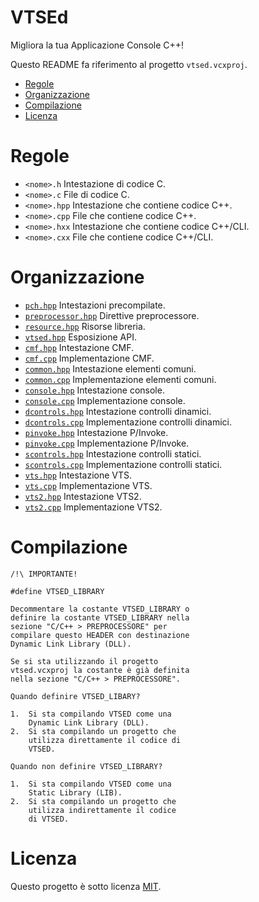 # VTSEd

Migliora la tua Applicazione Console C++!

Questo README fa riferimento al progetto `vtsed.vcxproj`.

- [Regole](#regole)
- [Organizzazione](#organizzazione)
- [Compilazione](#compilazione)
- [Licenza](#licenza)

# Regole

- `<nome>.h` Intestazione di codice C.
- `<nome>.c` File di codice C.
- `<nome>.hpp` Intestazione che contiene codice C++.
- `<nome>.cpp` File che contiene codice C++.
- `<nome>.hxx` Intestazione che contiene codice C++/CLI.
- `<nome>.cxx` File che contiene codice C++/CLI.

# Organizzazione

- [`pch.hpp`](pch.hpp) Intestazioni precompilate.
- [`preprocessor.hpp`](preprocessor.hpp) Direttive preprocessore.
- [`resource.hpp`](resource.hpp) Risorse libreria.
- [`vtsed.hpp`](vtsed.hpp) Esposizione API.
- [`cmf.hpp`](cmf.hpp) Intestazione CMF.
- [`cmf.cpp`](cmf.cpp) Implementazione CMF.
- [`common.hpp`](common.hpp) Intestazione elementi comuni.
- [`common.cpp`](common.cpp) Implementazione elementi comuni.
- [`console.hpp`](console.hpp) Intestazione console.
- [`console.cpp`](console.cpp) Implementazione console.
- [`dcontrols.hpp`](dcontrols.hpp) Intestazione controlli dinamici.
- [`dcontrols.cpp`](dcontrols.cpp) Implementazione controlli dinamici.
- [`pinvoke.hpp`](pinvoke.hpp) Intestazione P/Invoke.
- [`pinvoke.cpp`](pinvoke.cpp) Implementazione P/Invoke.
- [`scontrols.hpp`](scontrols.hpp) Intestazione controlli statici.
- [`scontrols.cpp`](scontrols.cpp) Implementazione controlli statici.
- [`vts.hpp`](vts.hpp) Intestazione VTS.
- [`vts.cpp`](vts.cpp) Implementazione VTS.
- [`vts2.hpp`](vts2.hpp) Intestazione VTS2.
- [`vts2.cpp`](vts2.cpp) Implementazione VTS2.

# Compilazione

```
/!\ IMPORTANTE!

#define VTSED_LIBRARY

Decommentare la costante VTSED_LIBRARY o
definire la costante VTSED_LIBRARY nella
sezione "C/C++ > PREPROCESSORE" per
compilare questo HEADER con destinazione
Dynamic Link Library (DLL).

Se si sta utilizzando il progetto
vtsed.vcxproj la costante è già definita
nella sezione "C/C++ > PREPROCESSORE".

Quando definire VTSED_LIBARY?

1.  Si sta compilando VTSED come una
    Dynamic Link Library (DLL).
2.  Si sta compilando un progetto che
    utilizza direttamente il codice di
    VTSED.

Quando non definire VTSED_LIBRARY?

1.  Si sta compilando VTSED come una
    Static Library (LIB).
2.  Si sta compilando un progetto che
    utilizza indirettamente il codice
    di VTSED.
```

# Licenza

Questo progetto è sotto licenza [MIT](../LICENSE).
